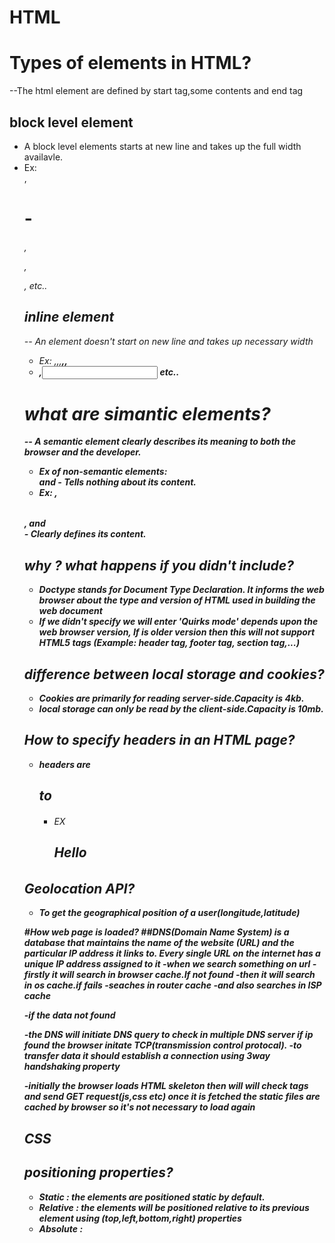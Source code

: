 # HTML

# Types of elements in HTML?
--The html element are defined by start tag,some contents and end tag

## block level element
- A block level elements starts at new line and takes up the full width availavle.
- Ex: <div>,<h1>-<h6>,<p>,<form>,<table> etc..
  
 ## inline element
 -- An element doesn't start on new line and takes up necessary width
 
 - Ex: <span>,<a>,<img>,<strong>,<b>,<li>,<input> etc..



# what are simantic elements?
-- A semantic element clearly describes its meaning to both the browser and the developer. 
- Ex of non-semantic elements: <div> and <span> - Tells nothing about its content. 
 - Ex: <form> , <table> , and <article> - Clearly defines its content.

# why <!Doctype html>? what happens if you didn't include?
- Doctype stands for Document Type Declaration. It informs the web browser about the type and version of HTML used in building the web document
- If we didn't specify we will enter 'Quirks mode' depends upon the web browser version, If is older version then this will not support HTML5 tags (Example: header tag, footer tag, section tag,...)

# difference between local storage and cookies?
- Cookies are primarily for reading server-side.Capacity is 4kb.
- local storage can only be read by the client-side.Capacity is 10mb.

# How to specify headers in an HTML page?
- headers are <h1> to <h6>
  - EX <h1>Hello</h1>

# Geolocation API?
- To get the geographical position of a user(longitude,latitude)

#How web page is loaded?
##DNS(Domain Name System) is a database that maintains the name of the website (URL) and the particular IP address it links to. Every single URL on the internet has a unique IP address assigned to it
-when we search something on url
  -firstly it will search in browser cache.If not found
  -then it will search in os cache.if fails
  -seaches in router cache
  -and also searches in ISP cache
  
  -if the data not found
  
  -the DNS will initiate DNS query to check in multiple DNS server if ip found the browser initate TCP(transmission control protocal).
  -to transfer data it should establish a connection using 3way handshaking property
  
  -initially the browser loads HTML skeleton then will will check tags and send GET request(js,css etc) once it is fetched the static files are cached by browser so    it's not necessary to load again


# CSS

## positioning properties?
- Static : the elements are positioned static by default.
- Relative : the elements will be positioned relative to its previous element using (top,left,bottom,right) properties
- Absolute : 


  

  

